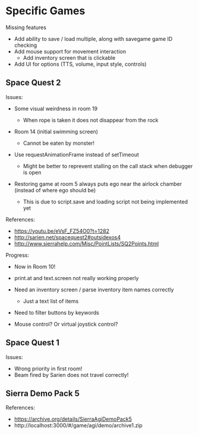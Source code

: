 # Specific Games

Missing features
- Add ability to save / load multiple, along with savegame game ID checking
- Add mouse support for movement interaction
    - Add inventory screen that is clickable
- Add UI for options (TTS, volume, input style, controls)

## Space Quest 2

Issues:

- Some visual weirdness in room 19
  - When rope is taken it does not disappear from the rock

- Room 14 (initial swimming screen)
  - Cannot be eaten by monster!

- Use requestAnimationFrame instead of setTimeout
  - Might be better to reprevent stalling on the call stack when debugger is open 

- Restoring game at room 5 always puts ego near the airlock chamber (instead of where ego should be)
  - This is due to script.save and loading script not being implemented yet

References:

- https://youtu.be/eVsF_FZ54O0?t=1282
- http://sarien.net/spacequest2#outsidexos4
- http://www.sierrahelp.com/Misc/PointLists/SQ2Points.html

Progress:

- Now in Room 10!
  
- print.at and text.screen not really working properly

- Need an inventory screen / parse inventory item names correctly
  - Just a text list of items
- Need to filter buttons by keywords
- Mouse control? Or virtual joystick control?

## Space Quest 1

Issues:

- Wrong priority in first room!
- Beam fired by Sarien does not travel correctly!

## Sierra Demo Pack 5

References:

- https://archive.org/details/SierraAgiDemoPack5
- http://localhost:3000/#/game/agi/demo/archive1.zip
